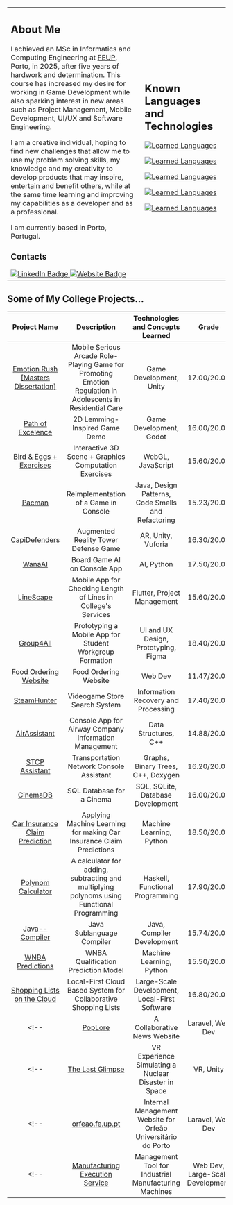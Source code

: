 <table border="0" align="center">
 <tr>
<td>

## About Me
I achieved an MSc in Informatics and Computing Engineering at [FEUP](https://github.com/FEUP), Porto, in 2025, after five years of hardwork and determination. This course has increased my desire for working in Game Development while also sparking interest in new areas such as Project Management, Mobile Development, UI/UX and Software Engineering. 

I am a creative individual, hoping to find new challenges that allow me to use my problem solving skills, my knowledge and my creativity to develop products that may inspire, entertain and benefit others, while at the same time learning and improving my capabilities as a developer and as a professional.

I am currently based in Porto, Portugal.
### Contacts
<a href="https://www.linkedin.com/in/pedro-gomes-245a2329b/">
   <img src="https://img.shields.io/badge/LinkedIn-0077B5?style=for-the-badge&logo=linkedin&logoColor=white" alt="LinkedIn Badge"/>
  </a>
  <a href="mailto:pedrocabgomes@outlook.pt">
   <img src="https://img.shields.io/badge/Outlook-D14836?style=for-the-badge&logo=microsoft-outlook&logoColor=white" alt="Website Badge"/>
 </a>

</td>
<td>

## Known Languages and Technologies

[![Learned Languages](https://skillicons.dev/icons?i=html,css,js,php)](https://skillicons.dev)

[![Learned Languages](https://skillicons.dev/icons?i=sqlite,postgres)](https://skillicons.dev)

[![Learned Languages](https://skillicons.dev/icons?i=c,cs,cpp)](https://skillicons.dev)

[![Learned Languages](https://skillicons.dev/icons?i=haskell,py,java,matlab)](https://skillicons.dev)

[![Learned Languages](https://skillicons.dev/icons?i=figma,flutter,laravel,unity,godot)](https://skillicons.dev)
</td>

 </tr>
</table>

## Some of My College Projects...
|Project Name | Description|Technologies and Concepts Learned|Grade|
|:----:|:--:|:--:|:--:|
|[Emotion Rush [Masters Dissertation]](https://github.com/Pedro-CAB/Emotion-Rush)| Mobile Serious Arcade Role-Playing Game for Promoting Emotion Regulation in Adolescents in Residential Care|Game Development, Unity|17.00/20.00|
|[Path of Excelence](https://github.com/Pedro-CAB/DDJD-Demo/tree/main)| 2D Lemming-Inspired Game Demo |Game Development, Godot|16.00/20.00|
|[Bird & Eggs + Exercises](https://github.com/Pedro-CAB/Computer-Graphics?tab=readme-ov-file)|Interactive 3D Scene + Graphics Computation Exercises |WebGL, JavaScript|15.60/20.00|
|[Pacman](https://github.com/FEUP-LDTS-2021/ldts-project-assignment-g1102)|Reimplementation of a Game in Console|Java, Design Patterns, Code Smells and Refactoring|15.23/20.00|
|[CapiDefenders](https://github.com/Pedro-PFerreira/RVA)|Augmented Reality Tower Defense Game|AR, Unity, Vuforia|16.30/20.00|
|[WanaAI](https://github.com/Pedro-CAB/IA-Project)|Board Game AI on Console App|AI, Python|17.50/20.00|
|[LineScape](https://github.com/LEIC-ES-2021-22/3LEIC02T5)|Mobile App for Checking Length of Lines in College's Services|Flutter, Project Management|15.60/20.00|
|[Group4All](https://www.figma.com/proto/BAWQdh25iAYvMlHg9xhj2T/Group4All?type=design&node-id=229-76&t=VPt2h9oMod3SIYx9-0&scaling=scale-down&page-id=0%3A1&starting-point-node-id=28%3A90&show-proto-sidebar=1)|Prototyping a Mobile App for Student Workgroup Formation|UI and UX Design, Prototyping, Figma|18.40/20.00|
|[Food Ordering Website](https://github.com/pedronunomacedo/LTW-Project)|Food Ordering Website|Web Dev|11.47/20.00|
|[SteamHunter](https://github.com/Pedro-CAB/PRI-Project)|Videogame Store Search System|Information Recovery and Processing|17.40/20.00|
|[AirAssistant](https://github.com/Pedro-CAB/aed2122_trabalho1)|Console App for Airway Company Information Management|Data Structures, C++|14.88/20.00|
|[STCP Assistant](https://github.com/Pedro-CAB/aedProject2/tree/main)|Transportation Network Console Assistant|Graphs, Binary Trees, C++, Doxygen|16.20/20.00|
|[CinemaDB](https://github.com/Pedro-CAB/CinemaBD)|SQL Database for a Cinema|SQL, SQLite, Database Development|16.00/20.00|
|[Car Insurance Claim Prediction](https://github.com/Pedro-CAB/IA-Project-2)|Applying Machine Learning for making Car Insurance Claim Predictions|Machine Learning, Python|18.50/20.00|
|[Polynom Calculator](https://github.com/Pedro-CAB/PFL-Project)| A calculator for adding, subtracting and multiplying polynoms using Functional Programming|Haskell, Functional Programming|17.90/20.00|
|[Java-- Compiler](https://github.com/Pedro-CAB/Compilers)|Java Sublanguage Compiler|Java, Compiler Development|15.74/20.00|
|[WNBA Predictions](https://github.com/Pedro-CAB/AC-Project)|WNBA Qualification Prediction Model|Machine Learning, Python|15.50/20.00|
|[Shopping Lists on the Cloud](https://github.com/Pedro-CAB/AC-Project)|Local-First Cloud Based System for Collaborative Shopping Lists|Large-Scale Development, Local-First Software|16.80/20.00|
<!--|[PopLore](https://github.com/Pedro-CAB/LBAW-Project)| A Collaborative News Website|Laravel, Web Dev|----/20.00|-->
<!--|[The Last Glimpse](https://github.com/lougon02/RVA2)|VR Experience Simulating a Nuclear Disaster in Space|VR, Unity|16.20/20.00|-->
<!--|[orfeao.fe.up.pt](https://github.com/Pedro-CAB/projeto-integrador)|Internal Management Website for Orfeão Universitário do Porto|Laravel, Web Dev|16.00/20.00|-->
<!--|[Manufacturing Execution Service](https://github.com/FEUP-MEIC-DS-2023-1MEIC03/MES)|Management Tool for Industrial Manufacturing Machines|Web Dev, Large-Scale Development|16.00/20.00|-->

<!---------------------------------[ Badges ]---------------------------------->

[Badge License]: https://img.shields.io/badge/-BY_SA_4.0-ae6c18.svg?style=for-the-badge&labelColor=EF9421&logoColor=white&logo=CreativeCommons
[Badge Likes]: https://img.shields.io/github/stars/MarkedDown/Buttons?style=for-the-badge&labelColor=d0ab23&color=b0901e&logoColor=white&logo=Trustpilot

<!---
Pedro-CAB/Pedro-CAB is a ✨ special ✨ repository because its `README.md` (this file) appears on your GitHub profile.
You can click the Preview link to take a look at your changes.
--->
